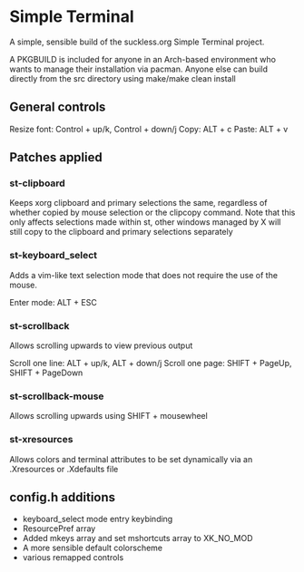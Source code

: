 # Simple Terminal
A simple, sensible build of the suckless.org Simple Terminal project.

A PKGBUILD is included for anyone in an Arch-based environment who wants to manage their installation via pacman. Anyone else can build directly from the src directory using make/make clean install

## General controls
Resize font: Control + up/k, Control + down/j
Copy: ALT + c
Paste: ALT + v

## Patches applied
### st-clipboard
Keeps xorg clipboard and primary selections the same, regardless of whether copied by mouse selection or the clipcopy command. Note that this only affects selections made within st, other windows managed by X will still copy to the clipboard and primary selections separately

### st-keyboard_select
Adds a vim-like text selection mode that does not require the use of the mouse.

Enter mode: ALT + ESC

### st-scrollback
Allows scrolling upwards to view previous output

Scroll one line: ALT + up/k, ALT + down/j
Scroll one page: SHIFT + PageUp, SHIFT + PageDown

### st-scrollback-mouse
Allows scrolling upwards using SHIFT + mousewheel

### st-xresources
Allows colors and terminal attributes to be set dynamically via an .Xresources or .Xdefaults file

## config.h additions
* keyboard_select mode entry keybinding
* ResourcePref array
* Added mkeys array and set mshortcuts array to XK_NO_MOD
* A more sensible default colorscheme
* various remapped controls
